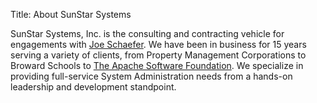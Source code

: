 Title: About SunStar Systems

SunStar Systems, Inc. is the consulting and contracting vehicle for
engagements with [Joe Schaefer](/contact).  We have been in business
for 15 years serving a variety of clients, from Property Management
Corporations to Broward Schools to [The Apache Software Foundation](http://www.apache.org/).
We specialize in providing full-service System Administration needs
from a hands-on leadership and development standpoint.

